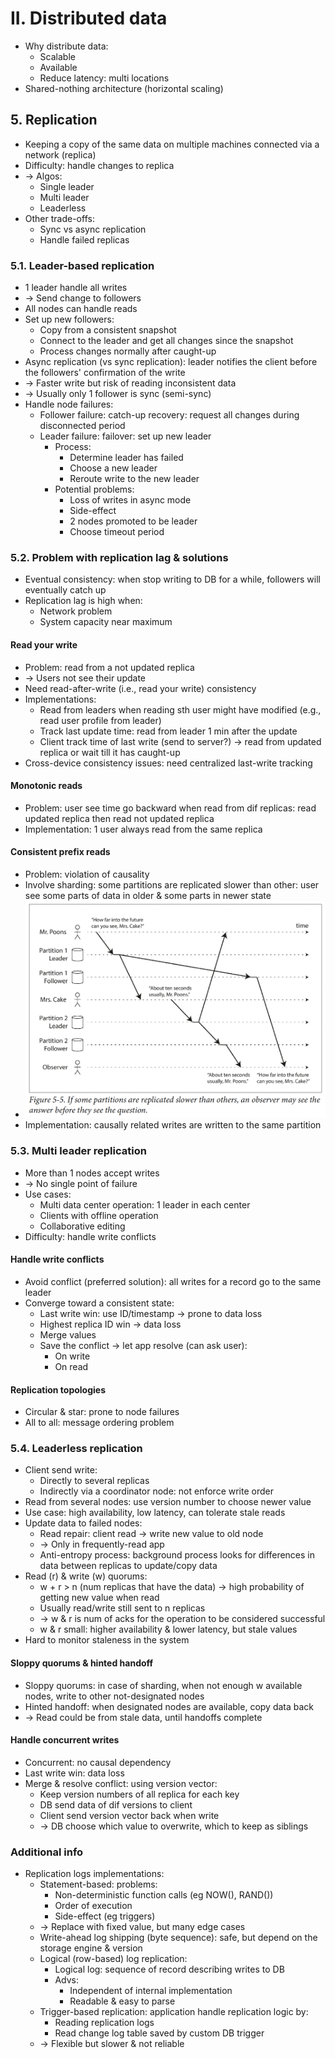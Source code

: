 # II. Distributed data
- Why distribute data:
  - Scalable
  - Available
  - Reduce latency: multi locations
- Shared-nothing architecture (horizontal scaling)

## 5. Replication
- Keeping a copy of the same data on multiple machines connected via a network (replica)
- Difficulty: handle changes to replica 
- -> Algos:
  - Single leader
  - Multi leader
  - Leaderless
- Other trade-offs:
  - Sync vs async replication
  - Handle failed replicas

### 5.1. Leader-based replication
- 1 leader handle all writes 
- -> Send change to followers
- All nodes can handle reads
- Set up new followers:
  - Copy from a consistent snapshot
  - Connect to the leader and get all changes since the snapshot
  - Process changes normally after caught-up
- Async replication (vs sync replication): leader notifies the client before the followers' confirmation of the write 
- -> Faster write but risk of reading inconsistent data
- -> Usually only 1 follower is sync (semi-sync)
- Handle node failures:
  - Follower failure: catch-up recovery: request all changes during disconnected period
  - Leader failure: failover: set up new leader
    - Process:
      - Determine leader has failed
      - Choose a new leader
      - Reroute write to the new leader
    - Potential problems:
      - Loss of writes in async mode
      - Side-effect
      - 2 nodes promoted to be leader
      - Choose timeout period

### 5.2. Problem with replication lag & solutions
- Eventual consistency: when stop writing to DB for a while, followers will eventually catch up
- Replication lag is high when:
  - Network problem
  - System capacity near maximum
#### Read your write
- Problem: read from a not updated replica
- -> Users not see their update
- Need read-after-write (i.e., read your write) consistency
- Implementations:
  - Read from leaders when reading sth user might have modified (e.g., read user profile from leader)
  - Track last update time: read from leader 1 min after the update
  - Client track time of last write (send to server?) -> read from updated replica or wait till it has caught-up
- Cross-device consistency issues: need centralized last-write tracking
#### Monotonic reads
- Problem: user see time go backward when read from dif replicas: read updated replica then read not updated replica
- Implementation: 1 user always read from the same replica
#### Consistent prefix reads
- Problem: violation of causality
- Involve sharding: some partitions are replicated slower than other: user see some parts of data in older & some parts in newer state
- <img src="./resources/5.5.png" width="500">
- Implementation: causally related writes are written to the same partition

### 5.3. Multi leader replication
- More than 1 nodes accept writes 
- -> No single point of failure
- Use cases:
  - Multi data center operation: 1 leader in each center
  - Clients with offline operation
  - Collaborative editing
- Difficulty: handle write conflicts
#### Handle write conflicts
- Avoid conflict (preferred solution): all writes for a record go to the same leader
- Converge toward a consistent state:
  - Last write win: use ID/timestamp -> prone to data loss
  - Highest replica ID win -> data loss
  - Merge values
  - Save the conflict -> let app resolve (can ask user):
    - On write
    - On read
#### Replication topologies
- Circular & star: prone to node failures
- All to all: message ordering problem

### 5.4. Leaderless replication
- Client send write:
  - Directly to several replicas
  - Indirectly via a coordinator node: not enforce write order
- Read from several nodes: use version number to choose newer value
- Use case: high availability, low latency, can tolerate stale reads
- Update data to failed nodes:
  - Read repair: client read -> write new value to old node 
  - -> Only in frequently-read app
  - Anti-entropy process: background process looks for differences in data between replicas to update/copy data
- Read (r) & write (w) quorums:
  - w + r > n (num replicas that have the data) -> high probability of getting new value when read
  - Usually read/write still sent to n replicas 
  - -> w & r is num of acks for the operation to be considered successful
  - w & r small: higher availability & lower latency, but stale values
- Hard to monitor staleness in the system
#### Sloppy quorums & hinted handoff
- Sloppy quorums: in case of sharding, when not enough w available nodes, write to other not-designated nodes
- Hinted handoff: when designated nodes are available, copy data back 
- -> Read could be from stale data, until handoffs complete
#### Handle concurrent writes
- Concurrent: no causal dependency
- Last write win: data loss
- Merge & resolve conflict: using version vector:
  - Keep version numbers of all replica for each key
  - DB send data of dif versions to client
  - Client send version vector back when write 
  - -> DB choose which value to overwrite, which to keep as siblings

### Additional info
- Replication logs implementations:
  - Statement-based: problems:
    - Non-deterministic function calls (eg NOW(), RAND())
    - Order of execution
    - Side-effect (eg triggers)
  - -> Replace with fixed value, but many edge cases
  - Write-ahead log shipping (byte sequence): safe, but depend on the storage engine & version
  - Logical (row-based) log replication:
    - Logical log: sequence of record describing writes to DB
    - Advs:
      - Independent of internal implementation
      - Readable & easy to parse
  - Trigger-based replication: application handle replication logic by:
    - Reading replication logs
    - Read change log table saved by custom DB trigger
  - -> Flexible but slower & not reliable